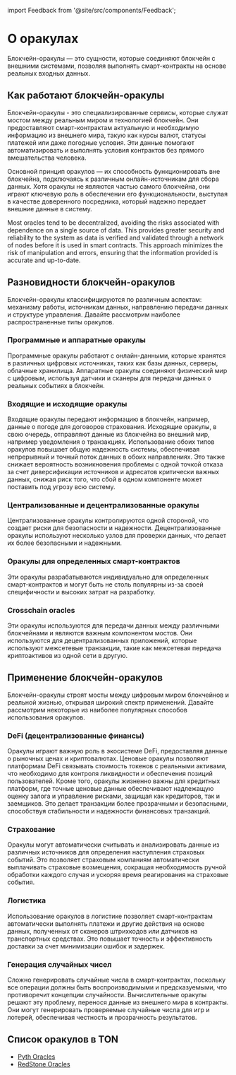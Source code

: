 import Feedback from '@site/src/components/Feedback';

# О оракулах

Блокчейн-оракулы — это сущности, которые соединяют блокчейн с внешними системами, позволяя выполнять смарт-контракты на основе реальных входных данных.

## Как работают блокчейн-оракулы

Блокчейн-оракулы - это специализированные сервисы, которые служат мостом между реальным миром и технологией блокчейн. Они предоставляют смарт-контрактам актуальную и необходимую информацию из внешнего мира, такую как курсы валют, статусы платежей или даже погодные условия. Эти данные помогают автоматизировать и выполнять условия контрактов без прямого вмешательства человека.

Основной принцип оракулов — их способность функционировать вне блокчейна, подключаясь к различным онлайн-источникам для сбора данных. Хотя оракулы не являются частью самого блокчейна, они играют ключевую роль в обеспечении его функциональности, выступая в качестве доверенного посредника, который надежно передает внешние данные в систему.

Most oracles tend to be decentralized, avoiding the risks associated with dependence on a single source of data. This provides greater security and reliability to the system as data is verified and validated through a network of nodes before it is used in smart contracts. This approach minimizes the risk of manipulation and errors, ensuring that the information provided is accurate and up-to-date.

## Разновидности блокчейн-оракулов

Блокчейн-оракулы классифицируются по различным аспектам: механизму работы, источникам данных, направлению передачи данных и структуре управления. Давайте рассмотрим наиболее распространенные типы оракулов.

### Программные и аппаратные оракулы

Программные оракулы работают с онлайн-данными, которые хранятся в различных цифровых источниках, таких как базы данных, серверы, облачные хранилища. Аппаратные оракулы соединяют физический мир с цифровым, используя датчики и сканеры для передачи данных о реальных событиях в блокчейн.

### Входящие и исходящие оракулы

Входящие оракулы передают информацию в блокчейн, например, данные о погоде для договоров страхования. Исходящие оракулы, в свою очередь, отправляют данные из блокчейна во внешний мир, например уведомления о транзакциях. Использование обоих типов оракулов повышает общую надежность системы, обеспечивая непрерывный и точный поток данных в обоих направлениях. Это также снижает вероятность возникновения проблемы с одной точкой отказа за счет диверсификации источников и адресатов критически важных данных, снижая риск того, что сбой в одном компоненте может поставить под угрозу всю систему.

### Централизованные и децентрализованные оракулы

Централизованные оракулы контролируются одной стороной, что создает риски для безопасности и надежности. Децентрализованные оракулы используют несколько узлов для проверки данных, что делает их более безопасными и надежными.

### Оракулы для определенных смарт-контрактов

Эти оракулы разрабатываются индивидуально для определенных смарт-контрактов и могут быть не столь популярны из-за своей специфичности и высоких затрат на разработку.

### Crosschain oracles

Эти оракулы используются для передачи данных между различными блокчейнами и являются важным компонентом мостов. Они используются для децентрализованных приложений, которые используют межсетевые транзакции, такие как межсетевая передача криптоактивов из одной сети в другую.

## Применение блокчейн-оракулов

Блокчейн-оракулы строят мосты между цифровым миром блокчейнов и реальной жизнью, открывая широкий спектр применений. Давайте рассмотрим некоторые из наиболее популярных способов использования оракулов.

### DeFi (децентрализованные финансы)

Оракулы играют важную роль в экосистеме DeFi, предоставляя данные о рыночных ценах и криптовалютах. Ценовые оракулы позволяют платформам DeFi связывать стоимость токенов с реальными активами, что необходимо для контроля ликвидности и обеспечения позиций пользователей. Кроме того, оракулы жизненно важны для кредитных платформ, где точные ценовые данные обеспечивают надлежащую оценку залога и управление рисками, защищая как кредиторов, так и заемщиков. Это делает транзакции более прозрачными и безопасными, способствуя стабильности и надежности финансовых транзакций.

### Страхование

Оракулы могут автоматически считывать и анализировать данные из различных источников для определения наступления страховых событий. Это позволяет страховым компаниям автоматически выплачивать страховые возмещения, сокращая необходимость ручной обработки каждого случая и ускоряя время реагирования на страховые события.

### Логистика

Использование оракулов в логистике позволяет смарт-контрактам автоматически выполнять платежи и другие действия на основе данных, полученных от сканеров штрихкодов или датчиков на транспортных средствах. Это повышает точность и эффективность доставки за счет минимизации ошибок и задержек.

### Генерация случайных чисел

Сложно генерировать случайные числа в смарт-контрактах, поскольку все операции должны быть воспроизводимыми и предсказуемыми, что противоречит концепции случайности. Вычислительные оракулы решают эту проблему, перенося данные из внешнего мира в контракты. Они могут генерировать проверяемые случайные числа для игр и лотерей, обеспечивая честность и прозрачность результатов.

## Список оракулов в TON

- [Pyth Oracles](/v3/documentation/dapps/oracles/pyth)
- [RedStone Oracles](/v3/documentation/dapps/oracles/red_stone)

<Feedback />

